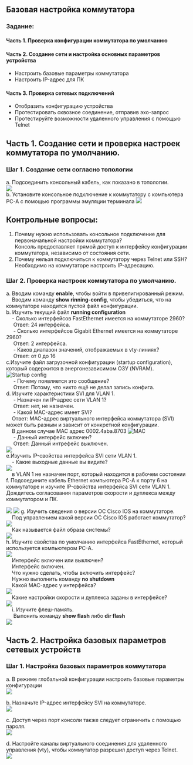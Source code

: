 ## Базовая настройка коммутатора
### Задание:
#### Часть 1. Проверка конфигурации коммутатора по умолчанию
#### Часть 2. Создание сети и настройка основных параметров устройства
* Настроить базовые параметры коммутатора  
* Настроить IP-адрес для ПК
#### Часть 3. Проверка сетевых подключений
* Отобразить конфигурацию устройства
* Протестировать сквозное соединение, отправив эхо-запрос
* Протестируйте возможности удаленного управления с помощью Telnet           

## Часть 1. Создание сети и проверка настроек коммутатора по умолчанию.

### Шаг 1. Создание сети согласно топологии
а. Подсоединить консольный кабель, как показано в топологии.  
![](./Подключение%20консольного%20кабеля.png)             
b. Установите консольное подключение к коммутатору с компьютера PC-A с помощью программы эмуляции терминала 
![](Консольное%20подключение.png) 
## Контрольные вопросы:
1. Почему нужно использовать консольное подключение для первоначальной настройки коммутатора?  
Консоль предоставляет прямой доступ к интерфейсу конфигурации коммутатора, независимо от состояния сети.
2. Почему нельзя подключиться к коммутатору через Telnet или SSH?   
   Необходимо на коммутаторе настроить IP-адресацию.

### Шаг 2. Проверка настроек коммутатора по умолчанию.
a. Вводим команду **enable**, чтобы войти в привелигированный режим.   
&nbsp;&nbsp;&nbsp;&nbsp;Вводим команду **show rinning-config**, чтобы убедиться, что на коммутаторе находится пустой файл конфигурации.     
b. Изучить текущий файл **running configuration**        
&nbsp;&nbsp;&nbsp;&nbsp;- Сколько интерфейсов FastEthernet имеется на коммутаторе 2960?     
&nbsp;&nbsp;&nbsp;&nbsp; Ответ: 24 интерфейса.    
&nbsp;&nbsp;&nbsp;&nbsp; - Сколько интерфейсов Gigabit Ethernet имеется на коммутаторе 2960?            
&nbsp;&nbsp;&nbsp;&nbsp; Ответ: 2 интерфейса.      
&nbsp;&nbsp;&nbsp;&nbsp; - Каков диапазон значений, отображаемых в vty-линиях?   
&nbsp;&nbsp;&nbsp;&nbsp; Ответ: от 0 до 16         
c.Изучите файл загрузочной конфигурации (startup configuration), который содержится в энергонезависимом ОЗУ (NVRAM).   
![Startup config](./Startup%20config.png)      
&nbsp;&nbsp;&nbsp;&nbsp; - Почему появляется это сообщение?       
&nbsp;&nbsp;&nbsp;&nbsp; Ответ: Потому, что никто ещё не делал запись конфига.         
d. Изучите характеристики SVI для VLAN 1.           
&nbsp;&nbsp;&nbsp;&nbsp; - Назначен ли IP-адрес сети VLAN 1?          
&nbsp;&nbsp;&nbsp;&nbsp; Ответ: нет, не назначен.     
&nbsp;&nbsp;&nbsp;&nbsp; - Какой MAC-адрес имеет SVI?       
&nbsp;&nbsp;&nbsp;&nbsp;Ответ: MAC-адрес виртуального интерфейса коммутатора (SVI) может быть разным и зависит от конкретной конфигурации.      
&nbsp;&nbsp;&nbsp;&nbsp;В данном случае MAC адрес 0002.4aba.8703
   ![MAC](./MAC.png)             
&nbsp;&nbsp;&nbsp;&nbsp; - Данный интерфейс включен?        
&nbsp;&nbsp;&nbsp;&nbsp; Ответ: Данный интрефейс выключен.      
![](./Состояние%20VLAN1.png)     
e.Изучить IP-свойства интерфейса SVI сети VLAN 1.      
 &nbsp;&nbsp;&nbsp;&nbsp;- Какие выходные данные вы видите?                 
![](./IP%20VLAN%201.png)                
&nbsp;&nbsp;&nbsp;&nbsp;в VLAN 1 не назначен порт, который находится в рабочем состоянии            
f. Подсоедините кабель Ethernet компьютера PC-A к порту 6 на коммутаторе и изучите IP-свойства интерфейса SVI сети VLAN 1. Дождитесь согласования параметров скорости и дуплекса между коммутатором и ПК.

![](./Подключение%20Fast%20Ethernet.png)
![](./Fast%20Ethernet%2006.png)
g. Изучить сведения о версии ОС Cisco IOS на коммутаторе.    
&nbsp;&nbsp;&nbsp;&nbsp;Под управлением какой версии ОС Cisco IOS работает коммутатор?
![](./Версия%20IOS.png)            
&nbsp;&nbsp;&nbsp;&nbsp;Как называется файл образа системы?      
![](./Имя%20фал%20образа.png)     
h.	Изучите свойства по умолчанию интерфейса FastEthernet, который используется компьютером PC-A.    
![](./свойства%20f0-6.png)     
&nbsp;&nbsp;&nbsp;&nbsp;Интерфейс включен или выключен?      
&nbsp;&nbsp;&nbsp;&nbsp;Интерфейс включен.   
&nbsp;&nbsp;&nbsp;&nbsp;Что нужно сделать, чтобы включить интерфейс?        
&nbsp;&nbsp;&nbsp;&nbsp;Нужно выполнить команду **no shutdown**      
&nbsp;&nbsp;&nbsp;&nbsp;Какой MAC-адрес у интерфейса?     
![](./MAC%20f0-6.png)    
&nbsp;&nbsp;&nbsp;&nbsp;Какие настройки скорости и дуплекса заданы в интерфейсе?     
![](./Скорость%20и%20дуплекс.png)    
&nbsp;&nbsp;&nbsp;&nbsp;i. Изучите флеш-память.        
&nbsp;&nbsp;&nbsp;&nbsp; Выпонить команду **show flash** либо **dir flash**      
![](./Флеш%20память.png)       

## Часть 2. Настройка базовых параметров сетевых устройств

### Шаг 1. Настройка базовых параметров коммутатора         
a. В режиме глобальной конфигурации настроить базовые параметры конфигурации     
![](./Часть%202%20а.png)    

b. 	Назначьте IP-адрес интерфейсу SVI на коммутаторе.         
![](./ip%20адрес.png)   

c. 	Доступ через порт консоли также следует ограничить  с помощью пароля.    
![](./пароль.png)         

d. Настройте каналы виртуального соединения для удаленного управления (vty), чтобы коммутатор разрешил доступ через Telnet.         
![](./пароль%20VTY.png)